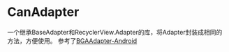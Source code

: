 # CanAdapter
一个继承BaseAdapter和RecyclerView.Adapter的库，将Adapter封装成相同的方法，方便使用。
参考了[BGAAdapter-Android](https://github.com/bingoogolapple/BGAAdapter-Android)
